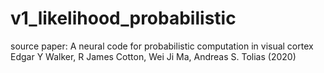 # v1_likelihood_probabilistic
source paper: A neural code for probabilistic computation in visual cortex Edgar Y Walker, R James Cotton, Wei Ji Ma, Andreas S. Tolias (2020)
